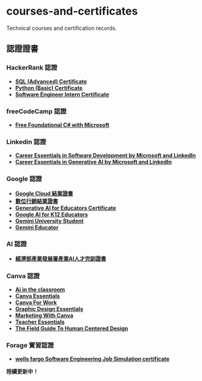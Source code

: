 # courses-and-certificates
Technical courses and certification records.

## 認證證書
### HackerRank 認證
- **[SQL (Advanced) Certificate](https://www.hackerrank.com/certificates/5b14424385ac)**
- **[Python (Basic) Certificate](https://www.hackerrank.com/certificates/a56fd44b5ea9)**
- **[Software Engineer Intern Certificate](https://www.hackerrank.com/certificates/052efa001d2b)**

### freeCodeCamp 認證
- **[Free Foundational C# with Microsoft](https://www.freecodecamp.org/certification/zoelinsg/foundational-c-sharp-with-microsoft)**

### Linkedin 認證
- **[Career Essentials in Software Development by Microsoft and LinkedIn](https://www.linkedin.com/learning/certificates/bb6e76f1502be70ec867cb4c6d27424e9997c5e15aec90cb6b2d64e5c5571bdd?trk=share_certificate)**
- **[Career Essentials in Generative AI by Microsoft and LinkedIn](https://www.linkedin.com/learning/certificates/c64a0c6d13f8c3d75ad6a83f2d32863825a680cf6eaf7f92a366f1e53dd168ea?trk=share_certificate)**

### Google 認證
- **[Google Cloud 結業證書](https://github.com/zoelinsg/courses-and-certificates/blob/main/certificates/Google/568670824106557561.jpg)**
- **[數位行銷結業證書](https://github.com/zoelinsg/courses-and-certificates/blob/main/certificates/Google/568670397026271494.jpg)**
- **[Generative Al for Educators Certificate](https://github.com/zoelinsg/courses-and-certificates/blob/main/certificates/Google/Generative%20AI%20for%20Educators%20Certificate%20_%20Google%20for%20Education.pdf)**
- **[Google Al for K12 Educators](https://github.com/zoelinsg/courses-and-certificates/blob/main/certificates/Google/Google%20AI%20for%20K12%20Educators%20_%20Google%20for%20Education.pdf)**
- **[Gemini University Student](https://github.com/zoelinsg/courses-and-certificates/blob/main/certificates/Google/Gemini%20University%20Student.pdf)**
- **[Gemini Educator](https://github.com/zoelinsg/courses-and-certificates/blob/main/certificates/Google/Gemini%20University%20Student.pdf)**

### AI 認證
- **[經濟部產業發展署產業AI人才完訓證書](https://github.com/zoelinsg/courses-and-certificates/blob/main/certificates/AI/%E7%B6%93%E6%BF%9F%E9%83%A8%E7%94%A2%E6%A5%AD%E7%99%BC%E5%B1%95%E7%BD%B2%E7%94%A2%E6%A5%ADAI%E4%BA%BA%E6%89%8D%E5%AE%8C%E8%A8%93%E8%AD%89%E6%9B%B8.pdf)**

### Canva 認證
- **[Ai in the classroom](https://github.com/zoelinsg/courses-and-certificates/blob/main/certificates/Canva/ai-in-the-classroom-certificate.pdf)**
- **[Canva Essentials](https://github.com/zoelinsg/courses-and-certificates/blob/main/certificates/Canva/canva-essentials-certificate.pdf)**
- **[Canva For Work](https://github.com/zoelinsg/courses-and-certificates/blob/main/certificates/Canva/canva-for-work-certificate.pdf)**
- **[Graphic Design Essentials](https://github.com/zoelinsg/courses-and-certificates/blob/main/certificates/Canva/graphic-design-essentials-certificate.pdf)**
- **[Marketing With Canva](https://github.com/zoelinsg/courses-and-certificates/blob/main/certificates/Canva/marketing-with-canva-certificate.pdf)**
- **[Teacher Essentials](https://github.com/zoelinsg/courses-and-certificates/blob/main/certificates/Canva/teacher-essentials-certificate.pdf)**
- **[The Field Guide To Human Centered Design](https://github.com/zoelinsg/courses-and-certificates/blob/main/certificates/Canva/the-field-guide-to-human-centered-design-certificate.pdf)**

### Forage 實習認證
- **[wells fargo Software Engineering Job Simulation certificate](https://github.com/zoelinsg/courses-and-certificates/blob/main/certificates/Forage/wells_fargo_certificate.pdf)**

**陸續更新中！** 
